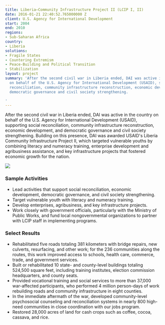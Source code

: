 ```yaml
---
title: Liberia—Community Infrastructure Project II (LCIP I, II)
date: 2016-01-21 22:40:52.765000000 Z
client: U.S. Agency for International Development
start: 2004
end: 2010
regions:
- Sub-Saharan Africa
country:
- Liberia
solutions:
- Fragile States
- Countering Extremism
- Peace-Building and Political Transition
- Stabilization
layout: project
summary: 'After the second civil war in Liberia ended, DAI was active in the country
  on behalf of the U.S. Agency for International Development (USAID), supporting social
  reconciliation, community infrastructure reconstruction, economic development, and
  democratic governance and civil society strengthening.

'
---
```


After the second civil war in Liberia ended, DAI was active in the country on behalf of the U.S. Agency for International Development (USAID), supporting social reconciliation, community infrastructure reconstruction, economic development, and democratic governance and civil society strengthening. Building on this presence, DAI was awarded USAID's Liberia Community Infrastructure Project II, which targeted vulnerable youths by combining literacy and numeracy training, enterprise development and agribusiness assistance, and key infrastructure projects that fostered economic growth for the nation.

![][1]

###  Sample Activities

* Lead activities that support social reconciliation, economic development, democratic governance, and civil society strengthening.
* Target vulnerable youth with literacy and numeracy training.
* Develop enterprises, agribusiness, and key infrastructure projects.
* Work closely with government officials, particularly with the Ministry of Public Works, and fund local nongovernmental organizations to partner with LCIP staff in implementing programs.

###  Select Results

* Rehabilitated five roads totaling 381 kilometers with bridge repairs, new culverts, resurfacing, and other work; for the 236 communities along the routes, this work improved access to schools, health care, commerce, trade, and government services.
* Built or rehabilitated 10 state- and county-level buildings totaling 524,500 square feet, including training institutes, election commission headquarters, and county seats.
* Provided vocational training and social services to more than 37,000 war-affected participants, who performed 4 million person-days of work rebuilding roads and community infrastructure in eight counties.
* In the immediate aftermath of the war, developed community-level psychosocial counseling and reconciliation systems in nearly 800 high-need communities in close coordination with our jobs program.
* Restored 28,000 acres of land for cash crops such as coffee, cocoa, cassava, and rice.

[1]: /assets/images/projects/LCIPII.jpg
